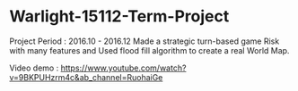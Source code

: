 # Warlight-15112-Term-Project

Project Period : 2016.10 - 2016.12
Made a strategic turn-based game Risk with many features and Used flood fill algorithm to create a real World Map.

Video demo : https://www.youtube.com/watch?v=9BKPUHzrm4c&ab_channel=RuohaiGe

